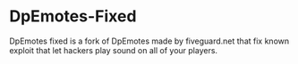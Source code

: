 # DpEmotes-Fixed
DpEmotes fixed is a fork of DpEmotes made by fiveguard.net that fix known exploit that let hackers play sound on all of your players.
